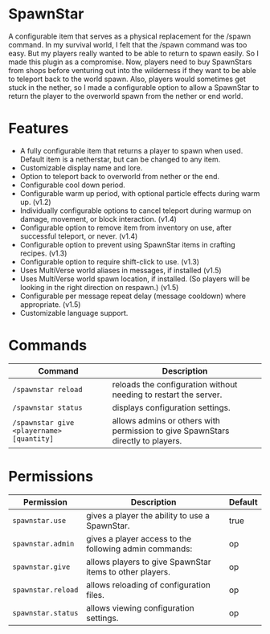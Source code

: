 # SpawnStar

A configurable item that serves as a physical replacement for the /spawn command. In my survival world, I felt that the /spawn command was too easy. But my players really wanted to be able to return to spawn easily. So I made this plugin as a compromise. Now, players need to buy SpawnStars from shops before venturing out into the wilderness if they want to be able to teleport back to the world spawn. Also, players would sometimes get stuck in the nether, so I made a configurable option to allow a SpawnStar to return the player to the overworld spawn from the nether or end world.

# Features

*   A fully configurable item that returns a player to spawn when used. Default item is a netherstar, but can be changed to any item.
*   Customizable display name and lore.
*   Option to teleport back to overworld from nether or the end.
*   Configurable cool down period.
*   Configurable warm up period, with optional particle effects during warm up. (v1.2)
*   Individually configurable options to cancel teleport during warmup on damage, movement, or block interaction. (v1.4)
*   Configurable option to remove item from inventory on use, after successful teleport, or never. (v1.4)
*   Configurable option to prevent using SpawnStar items in crafting recipes. (v1.3)
*   Configurable option to require shift-click to use. (v1.3)
*   Uses MultiVerse world aliases in messages, if installed (v1.5)
*   Uses MultiVerse world spawn location, if installed. (So players will be looking in the right direction on respawn.) (v1.5)
*   Configurable per message repeat delay (message cooldown) where appropriate. (v1.5)
*   Customizable language support.

# Commands

Command | Description
------- | -----------
`/spawnstar reload` | reloads the configuration without needing to restart the server.
`/spawnstar status` | displays configuration settings.
`/spawnstar give <playername> [quantity]` | allows admins or others with permission to give SpawnStars directly to players.

# Permissions

Permission | Description | Default
---------- | ----------- | -------
`spawnstar.use` | gives a player the ability to use a SpawnStar. | true
`spawnstar.admin` | gives a player access to the following admin commands: | op
`spawnstar.give` | allows players to give SpawnStar items to other players. | op
`spawnstar.reload` | allows reloading of configuration files. | op
`spawnstar.status` | allows viewing configuration settings. | op
